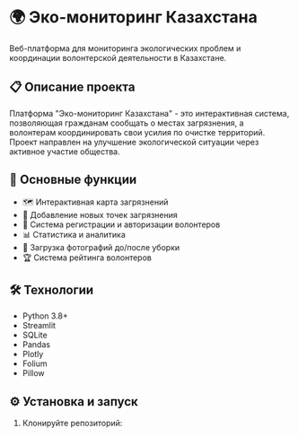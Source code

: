 # 🌍 Эко-мониторинг Казахстана

Веб-платформа для мониторинга экологических проблем и координации волонтерской деятельности в Казахстане.

## 📋 Описание проекта

Платформа "Эко-мониторинг Казахстана" - это интерактивная система, позволяющая гражданам сообщать о местах загрязнения, а волонтерам координировать свои усилия по очистке территорий. Проект направлен на улучшение экологической ситуации через активное участие общества.

## 🚀 Основные функции

- 🗺️ Интерактивная карта загрязнений
- 📍 Добавление новых точек загрязнения
- 👥 Система регистрации и авторизации волонтеров
- 📊 Статистика и аналитика
- 📸 Загрузка фотографий до/после уборки
- 🏆 Система рейтинга волонтеров

## 🛠️ Технологии

- Python 3.8+
- Streamlit
- SQLite
- Pandas
- Plotly
- Folium
- Pillow

## ⚙️ Установка и запуск

1. Клонируйте репозиторий: 